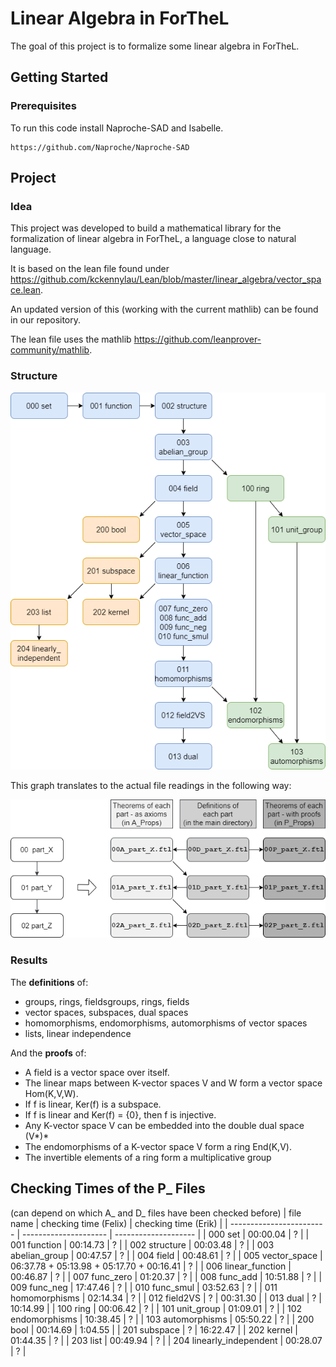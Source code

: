 # Linear Algebra in ForTheL

The goal of this project is to formalize some linear algebra in ForTheL.

## Getting Started

### Prerequisites

To run this code install Naproche-SAD and Isabelle.

```
https://github.com/Naproche/Naproche-SAD
```

## Project

### Idea

This project was developed to build a mathematical library for the formalization of linear algebra in ForTheL, a language close to natural language.

It is based on the lean file found under https://github.com/kckennylau/Lean/blob/master/linear_algebra/vector_space.lean.

An updated version of this (working with the current mathlib) can be found in our repository.

The lean file uses the mathlib https://github.com/leanprover-community/mathlib.

### Structure

![](project_structure.png)

This graph translates to the actual file readings in the following way:

![](project_structure_explained.png)


### Results

The **definitions** of:
- groups, rings, fieldsgroups, rings, fields
- vector spaces, subspaces, dual spaces
- homomorphisms, endomorphisms, automorphisms of vector spaces
- lists, linear independence

And the **proofs** of:
- A field is a vector space over itself.
- The linear maps between K-vector spaces V and W form a vector
space Hom(K,V,W).
- If f is linear, Ker(f) is a subspace.
- If f is linear and Ker(f) = {0}, then f is injective.
- Any K-vector space V can be embedded into the double dual space
(V*)*
- The endomorphisms of a K-vector space V form a ring End(K,V).
- The invertible elements of a ring form a multiplicative group


## Checking Times of the P_ Files
(can depend on which A_ and D_ files have been checked before)
| file name                | checking time (Felix) | checking time (Erik) |
| ------------------------ | --------------------- | -------------------- |
| 000 set                  | 00:00.04 | ? |
| 001 function             | 00:14.73 | ? |
| 002 structure            | 00:03.48 | ? |
| 003 abelian_group        | 00:47.57 | ? |
| 004 field                | 00:48.61 | ? |
| 005 vector_space         | 06:37.78 + 05:13.98 + 05:17.70 + 00:16.41 | ? |
| 006 linear_function      | 00:46.87 | ? |
| 007 func_zero            | 01:20.37 | ? |
| 008 func_add             | 10:51.88 | ? |
| 009 func_neg             | 17:47.46 | ? |
| 010 func_smul            | 03:52.63 | ? |
| 011 homomorphisms        | 02:14.34 | ? |
| 012 field2VS             | ? | 00:31.30 |
| 013 dual                 | ? | 10:14.99 |
| 100 ring                 | 00:06.42 | ? |
| 101 unit_group           | 01:09.01 | ? |
| 102 endomorphisms        | 10:38.45 | ? |
| 103 automorphisms        | 05:50.22 | ? |
| 200 bool                 | 00:14.69 | 1:04.55 |
| 201 subspace             | ? | 16:22.47 |
| 202 kernel               | 01:44.35 | ? |
| 203 list                 | 00:49.94 | ? |
| 204 linearly_independent | 00:28.07 | ? |
